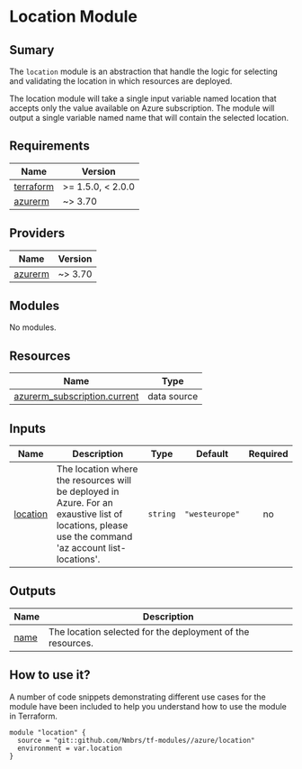 # Location Module

## Sumary

The `location` module is an abstraction that handle the logic for selecting and validating the location in which resources are deployed.

The location module will take a single input variable named location that accepts only the value available on Azure subscription. The module will output a single variable named name that will contain the selected location.

## Requirements

| Name | Version |
|------|---------|
| <a name="requirement_terraform"></a> [terraform](#requirement\_terraform) | >= 1.5.0, < 2.0.0 |
| <a name="requirement_azurerm"></a> [azurerm](#requirement\_azurerm) | ~> 3.70 |

## Providers

| Name | Version |
|------|---------|
| <a name="provider_azurerm"></a> [azurerm](#provider\_azurerm) | ~> 3.70 |

## Modules

No modules.

## Resources

| Name | Type |
|------|------|
| [azurerm_subscription.current](https://registry.terraform.io/providers/hashicorp/azurerm/latest/docs/data-sources/subscription) | data source |

## Inputs

| Name | Description | Type | Default | Required |
|------|-------------|------|---------|:--------:|
| <a name="input_location"></a> [location](#input\_location) | The location where the resources will be deployed in Azure. For an exaustive list of locations, please use the command 'az account list-locations'. | `string` | `"westeurope"` | no |

## Outputs

| Name | Description |
|------|-------------|
| <a name="output_name"></a> [name](#output\_name) | The location selected for the deployment of the resources. |

## How to use it?

A number of code snippets demonstrating different use cases for the module have been included to help you understand how to use the module in Terraform.

```hcl
module "location" {
  source = "git::github.com/Nmbrs/tf-modules//azure/location"
  environment = var.location
}
```
